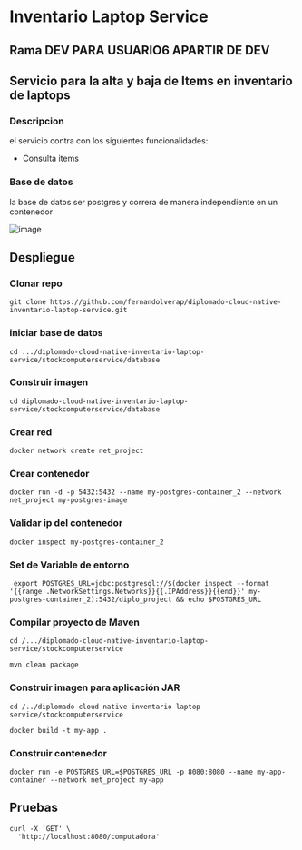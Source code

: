 # Inventario Laptop Service

## Rama DEV  PARA USUARIO6 APARTIR DE DEV

## Servicio para la alta y baja de Items en inventario de laptops

### Descripcion
 el servicio contra con los siguientes funcionalidades: 
 * Consulta items



### Base de datos

la base de datos ser postgres y correra de manera independiente en un contenedor



 
 ![image](https://github.com/fernandolverap/diplomado-cloud-native-inventario-laptop-service/assets/5958247/fc4bce48-8d1f-4392-8f14-d4098a0414da)



## Despliegue

### Clonar repo

``` git clone https://github.com/fernandolverap/diplomado-cloud-native-inventario-laptop-service.git ```

### iniciar base de datos
``` cd .../diplomado-cloud-native-inventario-laptop-service/stockcomputerservice/database ```
### Construir imagen 
``` cd diplomado-cloud-native-inventario-laptop-service/stockcomputerservice/database ```

### Crear red
``` docker network create net_project ```

### Crear contenedor
```docker run -d -p 5432:5432 --name my-postgres-container_2 --network net_project my-postgres-image```

### Validar ip del contenedor
``` docker inspect my-postgres-container_2 ```

### Set de Variable de entorno

``` export POSTGRES_URL=jdbc:postgresql://$(docker inspect --format '{{range .NetworkSettings.Networks}}{{.IPAddress}}{{end}}' my-postgres-container_2):5432/diplo_project && echo $POSTGRES_URL```

### Compilar proyecto de Maven

``` cd /.../diplomado-cloud-native-inventario-laptop-service/stockcomputerservice ```

``` mvn clean package ```

### Construir imagen para aplicación JAR

``` cd /../diplomado-cloud-native-inventario-laptop-service/stockcomputerservice ```

``` docker build -t my-app . ```

### Construir contenedor

``` docker run -e POSTGRES_URL=$POSTGRES_URL -p 8080:8080 --name my-app-container --network net_project my-app ```



## Pruebas

```
curl -X 'GET' \
  'http://localhost:8080/computadora' 
```
